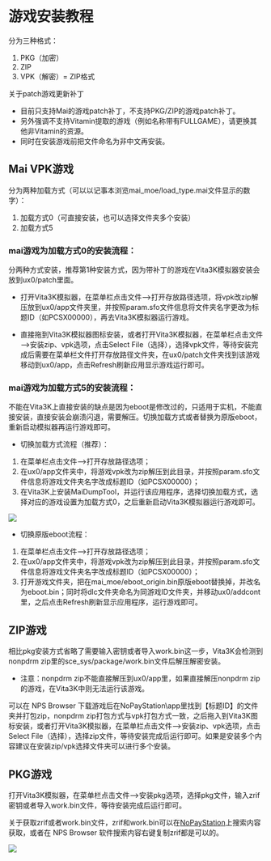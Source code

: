 # 游戏安装教程
分为三种格式：
1. PKG（加密）
2. ZIP
3. VPK（解密）= ZIP格式

关于patch游戏更新补丁
- 目前只支持Mai的游戏patch补丁，不支持PKG/ZIP的游戏patch补丁。
- 另外强调不支持Vitamin提取的游戏（例如名称带有FULLGAME），请更换其他非Vitamin的资源。
- 同时在安装游戏前把文件命名为非中文再安装。

## Mai VPK游戏
分为两种加载方式（可以以记事本浏览mai_moe/load_type.mai文件显示的数字）：
1. 加载方式0（可直接安装，也可以选择文件夹多个安装）
2. 加载方式5

### mai游戏为加载方式0的安装流程：

分两种方式安装，推荐第1种安装方式，因为带补丁的游戏在Vita3K模拟器安装会放到ux0/patch里面。
- 打开Vita3K模拟器，在菜单栏点击文件—>打开存放路径选项，将vpk改zip解压放到ux0/app文件夹里，并按照param.sfo文件信息将文件夹名字更改为标题ID（如PCSX00000），再去Vita3K模拟器运行游戏。

- 直接拖到Vita3K模拟器图标安装，或者打开Vita3K模拟器，在菜单栏点击文件—>安装zip、vpk选项，点击Select File（选择），选择vpk文件，等待安装完成后需要在菜单栏文件打开存放路径文件夹，在ux0/patch文件夹找到该游戏移动到ux0/app，点击Refresh刷新应用显示游戏运行即可。

### mai游戏为加载方式5的安装流程：

不能在Vita3K上直接安装的缺点是因为eboot是修改过的，只适用于实机，不能直接安装，直接安装会崩溃闪退，需要解压。切换加载方式或者替换为原版eboot，重新启动模拟器再运行游戏即可。

- 切换加载方式流程（推荐）：
1. 在菜单栏点击文件—>打开存放路径选项；
2. 在ux0/app文件夹中，将游戏vpk改为zip解压到此目录，并按照param.sfo文件信息将游戏文件夹名字改成标题ID（如PCSX00000）；
3. 在Vita3K上安装MaiDumpTool，并运行该应用程序，选择切换加载方式，选择对应的游戏设置为加载方式0，之后重新启动Vita3K模拟器运行游戏即可。

![](https://user-images.githubusercontent.com/61804715/131707916-51a83901-f72e-4f99-a17f-fc4f8a090802.png)

- 切换原版eboot流程：
1. 在菜单栏点击文件—>打开存放路径选项；
2. 在ux0/app文件夹中，将游戏vpk改为zip解压到此目录，并按照param.sfo文件信息将游戏文件夹名字改成标题ID（如PCSX00000）；
3. 打开游戏文件夹，把在mai_moe/eboot_origin.bin原版eboot替换掉，并改名为eboot.bin；同时将dlc文件夹命名为同游戏ID文件夹，并移动ux0/addcont里，之后点击Refresh刷新显示应用程序，运行游戏即可。

## ZIP游戏
相比pkg安装方式省略了需要输入密钥或者导入work.bin这一步，Vita3K会检测到nonpdrm zip里的sce_sys/package/work.bin文件后解压解密安装。
- 注意：nonpdrm zip不能直接解压到ux0/app里，如果直接解压nonpdrm zip的游戏，在Vita3K中则无法运行该游戏。

可以在 NPS Browser 下载游戏后在NoPayStation\app里找到【标题ID】的文件夹并打包zip，nonpdrm zip打包方式与vpk打包方式一致，之后拖入到Vita3K图标安装，或者打开Vita3K模拟器，在菜单栏点击文件—>安装zip、vpk选项，点击Select File（选择），选择zip文件，等待安装完成后运行即可。如果是安装多个内容建议在安装zip/vpk选择文件夹可以进行多个安装。

## PKG游戏
打开Vita3K模拟器，在菜单栏点击文件—>安装pkg选项，选择pkg文件，输入zrif密钥或者导入work.bin文件，等待安装完成后运行即可。

关于获取zrif或者work.bin文件，zrif和work.bin可以在[NoPayStation](https://nopaystation.com)上搜索内容获取，或者在 NPS Browser 软件搜索内容右键复制zrif都是可以的。

![](https://user-images.githubusercontent.com/61804715/131707016-03ff7df3-4891-4bec-8398-3311c88398f7.png)
